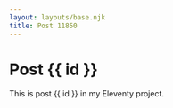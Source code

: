 ```yaml
---
layout: layouts/base.njk
title: Post 11850
---
```


# Post {{ id }}

This is post {{ id }} in my Eleventy project.
